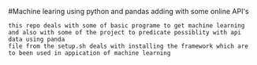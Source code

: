 
#Machine learing using python and pandas adding with some online API's

    this repo deals with some of basic programe to get machine learning 
    and also with some of the project to predicate possiblity with api data using panda
    file from the setup.sh deals with installing the framework which are to been used in appication of machine learning 
    
    
